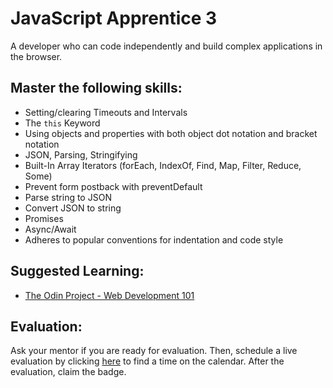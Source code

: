 # JavaScript Apprentice 3

A developer who can code independently and build complex applications in the browser.

## Master the following skills:

* Setting/clearing Timeouts and Intervals
* The `this` Keyword
* Using objects and properties with both object dot notation and bracket notation
* JSON, Parsing, Stringifying
* Built-In Array Iterators (forEach, IndexOf, Find, Map, Filter, Reduce, Some)
* Prevent form postback with preventDefault
* Parse string to JSON
* Convert JSON to string
* Promises
* Async/Await
* Adheres to popular conventions for indentation and code style

## Suggested Learning:

* [The Odin Project - Web Development 101](https://www.theodinproject.com/)

## Evaluation:

Ask your mentor if you are ready for evaluation. Then, schedule a live evaluation by clicking [here](http://evals.codex.academy) to find a time on the calendar. After the evaluation, claim the badge.